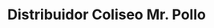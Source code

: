 ---
title: "Distribuidor Coliseo Mr. Pollo"
url: /quito/distribuidor-coliseo-mr-pollo/
shop: Allgemein
---